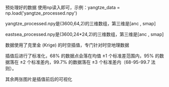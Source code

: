 
预处理好的数据
使用np读入即可，示例：yangtze_data = np.load('yangtze_processed.npy') 

yangtze_processed.npy是(3600,64,2)的三维数组，第三维是[anc , smap] 

eastsea_processed.npy是(3600,24*24,2)的三维数组，第三维是[anc , smap] 

数据使用了克里金 (Krige) 的时空插值，专门针对时空地理数据

插值后进行了标准化，68% 的数据点会落在均值 ±1 个标准差范围内，95% 的数据落在 ±2 个标准差内，99.7% 的数据落在 ±3 个标准差内（68-95-99.7 法则）。 

其余两张图片是插值前后的可视化
